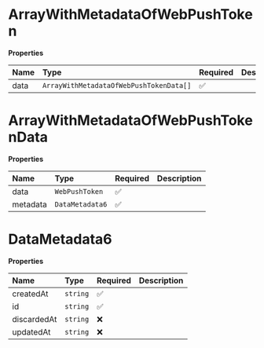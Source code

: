 # ArrayWithMetadataOfWebPushToken

**Properties**

| Name | Type                                    | Required | Description |
| :--- | :-------------------------------------- | :------- | :---------- |
| data | `ArrayWithMetadataOfWebPushTokenData[]` | ✅       |             |

# ArrayWithMetadataOfWebPushTokenData

**Properties**

| Name     | Type            | Required | Description |
| :------- | :-------------- | :------- | :---------- |
| data     | `WebPushToken`  | ✅       |             |
| metadata | `DataMetadata6` | ✅       |             |

# DataMetadata6

**Properties**

| Name        | Type     | Required | Description |
| :---------- | :------- | :------- | :---------- |
| createdAt   | `string` | ✅       |             |
| id          | `string` | ✅       |             |
| discardedAt | `string` | ❌       |             |
| updatedAt   | `string` | ❌       |             |
